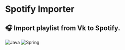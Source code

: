# Spotify Importer
## 🎧 Import playlist from Vk to Spotify.

![Java](https://img.shields.io/badge/Java---?color=333&logo=Java&logoColor=orange&style=for-the-badge)
![Spring](https://img.shields.io/badge/Spring---?color=brightgreen&logo=Spring&logoColor=fff&style=for-the-badge)
